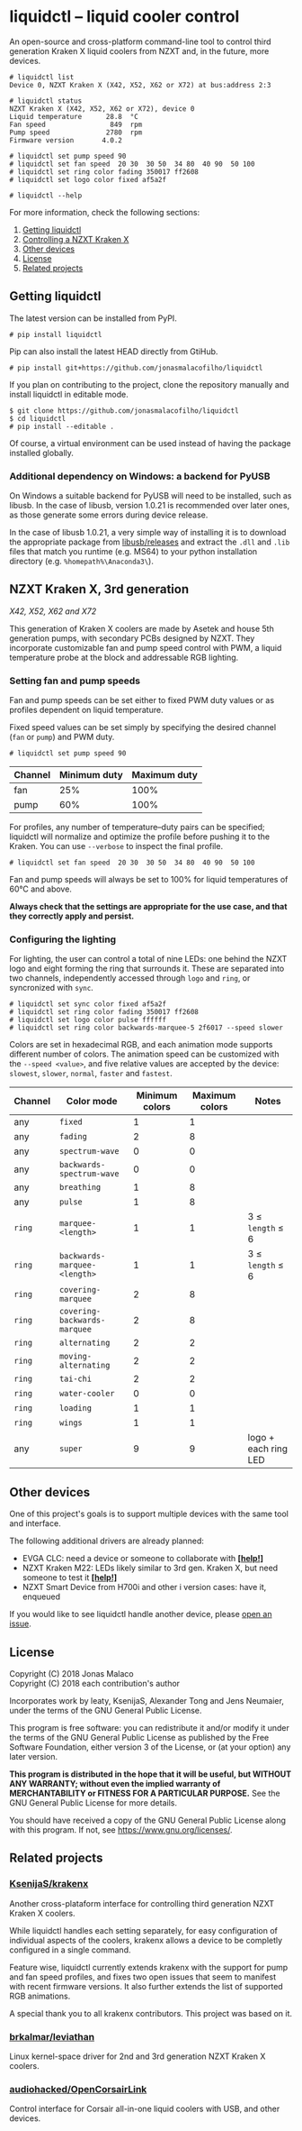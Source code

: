 # liquidctl – liquid cooler control

An open-source and cross-platform command-line tool to control third generation Kraken X liquid coolers from NZXT and, in the future, more devices.

```
# liquidctl list
Device 0, NZXT Kraken X (X42, X52, X62 or X72) at bus:address 2:3

# liquidctl status
NZXT Kraken X (X42, X52, X62 or X72), device 0
Liquid temperature      28.8  °C
Fan speed                849  rpm
Pump speed              2780  rpm
Firmware version       4.0.2

# liquidctl set pump speed 90
# liquidctl set fan speed  20 30  30 50  34 80  40 90  50 100
# liquidctl set ring color fading 350017 ff2608
# liquidctl set logo color fixed af5a2f

# liquidctl --help
```

<!-- stop here for PyPI -->

For more information, check the following sections:

1. [Getting liquidctl](#getting-liquidctl)
2. [Controlling a NZXT Kraken X](#nzxt-kraken-x-3rd-generation)
3. [Other devices](#other-devices)
4. [License](#license)
5. [Related projects](#related-projects)


## Getting liquidctl

The latest version can be installed from PyPI.

```
# pip install liquidctl
```

Pip can also install the latest HEAD directly from GtiHub.

```
# pip install git+https://github.com/jonasmalacofilho/liquidctl
```

If you plan on contributing to the project, clone the repository manually and install liquidctl in editable mode.

```
$ git clone https://github.com/jonasmalacofilho/liquidctl
$ cd liquidctl
# pip install --editable .
```

Of course, a virtual environment can be used instead of having the package installed globally.

### Additional dependency on Windows: a backend for PyUSB

On Windows a suitable backend for PyUSB will need to be installed, such as libusb.  In the case of libusb, version 1.0.21 is recommended over later ones, as those generate some errors during device release.

In the case of libusb 1.0.21, a very simple way of installing it is to download the appropriate package from [libusb/releases](https://github.com/libusb/libusb/releases) and extract the `.dll` and `.lib` files that match you runtime (e.g. MS64) to your python installation directory (e.g. `%homepath%\Anaconda3\`).


## NZXT Kraken X, 3rd generation
_X42, X52, X62 and X72_
<!-- move to /doc once there are more devices -->

This generation of Kraken X coolers are made by Asetek and house 5th generation pumps, with secondary PCBs designed by NZXT.  They incorporate customizable fan and pump speed control with PWM, a liquid temperature probe at the block and addressable RGB lighting.

### Setting fan and pump speeds

Fan and pump speeds can be set either to fixed PWM duty values or as profiles dependent on liquid temperature.

Fixed speed values can be set simply by specifying the desired channel (`fan` or `pump`) and PWM duty.

```
# liquidctl set pump speed 90
```

| Channel | Minimum duty | Maximum duty |
| --- | --- | --- |
| fan | 25% | 100% |
| pump | 60% | 100% |

For profiles, any number of temperature–duty pairs can be specified; liquidctl will normalize and optimize the profile before pushing it to the Kraken.  You can use `--verbose` to inspect the final profile.

```
# liquidctl set fan speed  20 30  30 50  34 80  40 90  50 100
```

Fan and pump speeds will always be set to 100% for liquid temperatures of 60°C and above.

**Always check that the settings are appropriate for the use case, and that they correctly apply and persist.**

### Configuring the lighting

For lighting, the user can control a total of nine LEDs: one behind the NZXT logo and eight forming the ring that surrounds it.  These are separated into two channels, independently accessed through `logo` and `ring`, or syncronized with `sync`.

```
# liquidctl set sync color fixed af5a2f
# liquidctl set ring color fading 350017 ff2608
# liquidctl set logo color pulse ffffff
# liquidctl set ring color backwards-marquee-5 2f6017 --speed slower
```

Colors are set in hexadecimal RGB, and each animation mode supports different number of colors.  The animation speed can be customized with the `--speed <value>`, and five relative values are accepted by the device: `slowest`, `slower`, `normal`, `faster` and `fastest`.

| Channel | Color mode | Minimum colors | Maximum colors | Notes |
| --- | --- | --- | --- | --- |
| any | `fixed` | 1 | 1 ||
| any | `fading` | 2 | 8 ||
| any | `spectrum-wave` | 0 | 0 ||
| any | `backwards-spectrum-wave` | 0 | 0 ||
| any | `breathing` | 1 | 8 ||
| any | `pulse` | 1 | 8 ||
| `ring` | `marquee-<length>` | 1 | 1 | 3	≤ `length` ≤ 6 |
| `ring` | `backwards-marquee-<length>` | 1 | 1 | 3	≤ `length` ≤ 6 |
| `ring` | `covering-marquee` | 2 | 8 ||
| `ring` | `covering-backwards-marquee` | 2 | 8 ||
| `ring` | `alternating` | 2 | 2 ||
| `ring` | `moving-alternating` | 2 | 2 ||
| `ring` | `tai-chi` | 2 | 2 ||
| `ring` | `water-cooler` | 0 | 0 ||
| `ring` | `loading` | 1 | 1 ||
| `ring` | `wings` | 1 | 1 ||
| any | `super` | 9 | 9 | logo + each ring LED |


## Other devices

One of this project's goals is to support multiple devices with the same tool and interface.

The following additional drivers are already planned:

 - EVGA CLC: need a device or someone to collaborate with [**[help!]**][newissue]
 - NZXT Kraken M22: LEDs likely similar to 3rd gen. Kraken X, but need someone to test it [**[help!]**][newissue]
 - NZXT Smart Device from H700i and other i version cases: have it, enqueued

If you would like to see liquidctl handle another device, please [open an issue][newissue].


## License

Copyright (C) 2018  Jonas Malaco  
Copyright (C) 2018  each contribution's author

Incorporates work by leaty, KsenijaS, Alexander Tong and Jens Neumaier, under
the terms of the GNU General Public License.

This program is free software: you can redistribute it and/or modify
it under the terms of the GNU General Public License as published by
the Free Software Foundation, either version 3 of the License, or
(at your option) any later version.

**This program is distributed in the hope that it will be useful,
but WITHOUT ANY WARRANTY; without even the implied warranty of
MERCHANTABILITY or FITNESS FOR A PARTICULAR PURPOSE.**  See the
GNU General Public License for more details.

You should have received a copy of the GNU General Public License
along with this program.  If not, see <https://www.gnu.org/licenses/>.


## Related projects

### [KsenijaS/krakenx](https://github.com/KsenijaS/krakenx)

Another cross-plataform interface for controlling third generation NZXT Kraken X coolers.

While liquidctl handles each setting separately, for easy configuration of individual aspects of the coolers, krakenx allows a device to be completly configured in a single command.

Feature wise, liquidctl currently extends krakenx with the support for pump and fan speed profiles, and fixes two open issues that seem to manifest with recent firmware versions.  It also further extends the list of supported RGB animations.

A special thank you to all krakenx contributors.  This project was based on it.

### [brkalmar/leviathan](https://github.com/brkalmar/leviathan)

Linux kernel-space driver for 2nd and 3rd generation NZXT Kraken X coolers.

### [audiohacked/OpenCorsairLink](https://github.com/audiohacked/OpenCorsairLink)

Control interface for Corsair all-in-one liquid coolers with USB, and other devices.


<!-- helper links -->
[newissue]: https://github.com/jonasmalacofilho/liquidctl/issues/new
